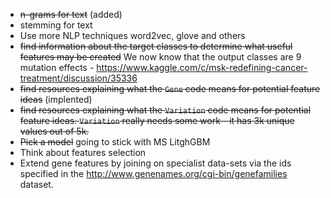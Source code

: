 - ~~n-grams for text~~ (added)
- stemming for text
- Use more NLP techniques word2vec, glove and others
- ~~find information about the target classes to determine what useful
 features may be created~~ We now know that the output classes are
 9 mutation effects - https://www.kaggle.com/c/msk-redefining-cancer-treatment/discussion/35336
- ~~find resources explaining what the `Gene` code means for potential feature
 ideas~~ (implented)
- ~~find resources explaining what the `Variation` code means for potential
 feature ideas. `Variation` really needs some work - it has 3k unique values out of 5k.~~
- ~~Pick a model~~ going to stick with MS LitghGBM
- Think about features selection
- Extend gene features by joining on specialist data-sets via the
ids specified in the http://www.genenames.org/cgi-bin/genefamilies dataset.